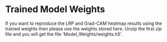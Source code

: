 # Trained Model Weights


If you want to reproduce the LRP and Grad-CAM heatmap results using the trained weights then please use the weights stored here. Unzip the first zip file and you will get the file 'Model_Weights/weights.h5'.
